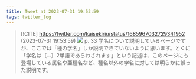 ```yaml
---
title: Tweet at 2023-07-31 19:53:59
tags: twitter_log
---
```


> [!CITE] https://twitter.com/kaisekiriu/status/1685967032729341952 (2023-07-31 19:53:59)
> ![](https://twitter.com/kaisekiriu/status/1685967032729341952)
> p. 33
> 学名について説明しているページですが、ここでは「種の学名」しか説明できていないように思います。とくに「学名は〔…〕2単語であらわされます」という記述は、このページにも登場している属名や亜種名など、種名以外の学名に対しては明らかに誤った説明です。
